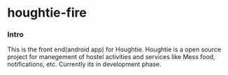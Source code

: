 # houghtie-fire

### Intro

This is the front end(android app) for Houghtie. Houghtie is a open source project for manegement of hostel activities and services like Mess food, notifications, etc. Currently its in development phase.